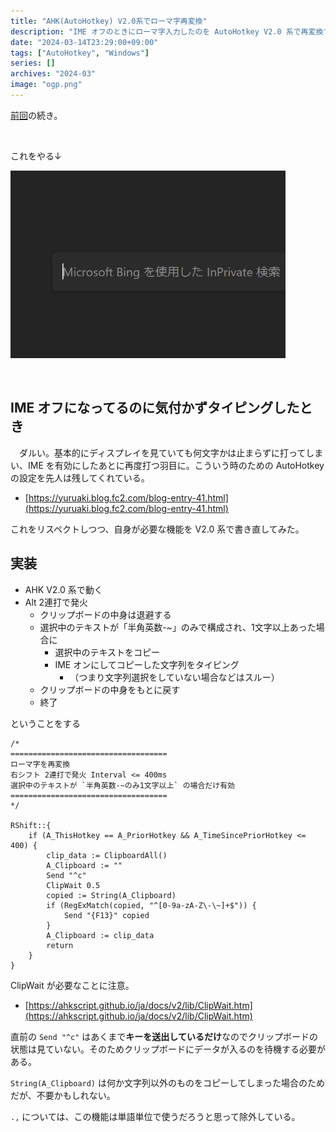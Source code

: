 ```yaml
---
title: "AHK(AutoHotkey) V2.0系でローマ字再変換"
description: "IME オフのときにローマ字入力したのを AutoHotkey V2.0 系で再変換する"
date: "2024-03-14T23:29:00+09:00"
tags: ["AutoHotkey", "Windows"]
series: []
archives: "2024-03"
image: "ogp.png"
---
```



[前回](https://tbsmcd.net/post/my-first-ahk/)の続き。

<br/>

これをやる↓

![ek_](1c0c86c2.gif)

<br/>

## IME オフになってるのに気付かずタイピングしたとき

　ダルい。基本的にディスプレイを見ていても何文字かは止まらずに打ってしまい、IME を有効にしたあとに再度打つ羽目に。こういう時のための AutoHotkey の設定を先人は残してくれている。

- [https://yuruaki.blog.fc2.com/blog-entry-41.html](https://yuruaki.blog.fc2.com/blog-entry-41.html)

これをリスペクトしつつ、自身が必要な機能を V2.0 系で書き直してみた。

## 実装

- AHK V2.0 系で動く
- Alt 2連打で発火
	- クリップボードの中身は退避する
	- 選択中のテキストが「半角英数-~」のみで構成され、1文字以上あった場合に
		- 選択中のテキストをコピー
		- IME オンにしてコピーした文字列をタイピング
			- （つまり文字列選択をしていない場合などはスルー）
	- クリップボードの中身をもとに戻す
	- 終了

ということをする


```plain text
/*
===================================
ローマ字を再変換
右シフト 2連打で発火 Interval <= 400ms
選択中のテキストが `半角英数-~のみ1文字以上` の場合だけ有効
===================================
*/

RShift::{
    if (A_ThisHotkey == A_PriorHotkey && A_TimeSincePriorHotkey <= 400) {
        clip_data := ClipboardAll()
        A_Clipboard := ""
        Send "^c"
        ClipWait 0.5
        copied := String(A_Clipboard)
        if (RegExMatch(copied, "^[0-9a-zA-Z\-\~]+$")) {
            Send "{F13}" copied
        }
        A_Clipboard := clip_data
        return
    }
}
```

ClipWait が必要なことに注意。

- [https://ahkscript.github.io/ja/docs/v2/lib/ClipWait.htm](https://ahkscript.github.io/ja/docs/v2/lib/ClipWait.htm)

直前の `Send "^c"` はあくまで**キーを送出しているだけ**なのでクリップボードの状態は見ていない。そのためクリップボードにデータが入るのを待機する必要がある。

`String(A_Clipboard)` は何か文字列以外のものをコピーしてしまった場合のためだが、不要かもしれない。

`.,` については、この機能は単語単位で使うだろうと思って除外している。

<br/>
